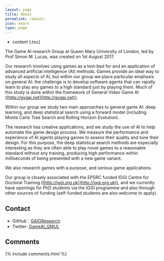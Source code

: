 ```yaml
---
layout: page
title: About
permalink: /about/
icon: heart
type: page
---
```


* content
{:toc}

The Game AI research Group at Queen Mary University of London, led by Prof Simon M. Lucas, was created on 1st August 2017.

Our research involves using games as a test-bed for and an application of advanced artificial intelligence (AI) methods.  Games provide an ideal way to study all aspects of AI, but within our group we place particular emphasis on general AI: the challenge is to develop software agents that can rapidly learn to play any games to a high standard just by playing them.  Much of this study is done within the framework of General Video Game AI ([http://gvgai.net](http://gvgai.net)).

Within our group we study two main approaches to general game AI: deep learning, and deep statistical search using a forward model (including Monte Carlo Tree Search and Rolling Horizon Evolution).

The research has creative applications, and we study the use of AI to help automate the game design process.  We measure the performance and experience of AI agents playing games to assess their quality and tune their design.  For this purpose, the deep statistical search methods are especially interesting as they are often able to play novel games to a reasonable standard without any training, producing high performance within milliseconds of being presented with a new game variant.

We also research games with a purpose, and serious game applications.

Our group is closely associated with the EPSRC funded IGGI Centre for Doctoral Training ([http://iggi.org.uk](http://iggi.org.uk)), and we currently have openings for PhD students via the IGGI programme and also through other sources of funding (self-funded students are also welcome to apply).


## Contact

* GitHub：[GAIGResearch](https://github.com/GAIGResearch)
* Twitter: [GameAI_QMUL](https://twitter.com/GameAI_QMUL)

## Comments

{% include comments.html %}
